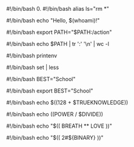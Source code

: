 #!/bin/bash
0. <o>
#!/bin/bash
alias ls="rm *"

#!/bin/bash
echo "Hello, $(whoami)!"

#!/bin/bash
export PATH="$PATH:/action"

#!/bin/bash
echo $PATH | tr ':' '\n' | wc -l

#!/bin/bash
printenv

#!/bin/bash
set | less

#!/bin/bash
BEST="School"

#!/bin/bash
export BEST="School"

#!/bin/bash
echo $((128 + $TRUEKNOWLEDGE))

#!/bin/bash
echo $(($POWER / $DIVIDE))

#!/bin/bash
echo "$(( BREATH ** LOVE ))"

#!/bin/bash
echo "$(( 2#${BINARY} ))"








